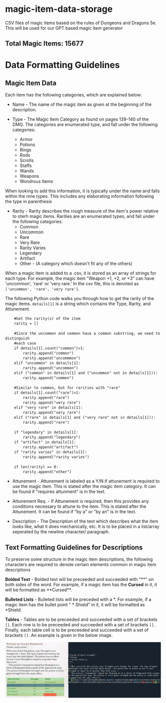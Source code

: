 # magic-item-data-storage
CSV files of magic items based on the rules of Dungeons and Dragons 5e. This will be used for our GPT based magic item generator

## Total Magic Items: 15677 ## 

# Data Formatting Guidelines #
## Magic Item Data ##
Each item has the following categories, which are explained below:

* Name - The name of the magic item as given at the beginning of the description.

* Type - The Magic Item Category as found on pages 139-140 of the DMG. The categories are enumerated type, and fall under the following categories:
  * Armor
  * Potions
  * Rings
  * Rods
  * Scrolls
  * Staffs
  * Wands
  * Weapons
  * Wondrous Items
 
When looking to add this information, it is typically under the name and falls within the nine types. This includes any elaborating information following  the type in parenthesis

* Rarity - Rarity describes the rough measure of the item's power relative to oterh magic items. Rarities are an enumerated types, and fall under the following categories.
    * Common
    * Uncommon
    * Rare
    * Very Rare
    * Rarity Varies
    * Legendary
    * Artifact
    * Other - (A category which doesn't fit any of the others)

When a magic item is added to a .csv, it is stored as an array of strings for each type. For example, the magic item "Weapon +1, +2, or +3" can have 'uncommon', 'rare' or 'very rare.' In the csv file, this is denoted as `['uncommon', 'rare', 'very rare']`. 

The following Python code walks you through how to get the rarity of the magic items. `details[1]` is a string  which contains the Type, Rarity, and Attunement. 

```
    #Get the rarity(s) of the item
    rarity = []
    
    #Since the uncommon and common have a common substring, we need to distinguish 
    #each case
    if details[1].count("common")>1:
        rarity.append("common")
        rarity.append("uncommmon")
    elif "uncommon" in details[1]:
        rarity.append("uncommon")
    elif ("common" in details[1] and ("uncommon" not in details[1])):
        rarity.append("common")
    
    #Similar to common, but for rarities with "rare"
    if details[1].count("rare")>1:
        rarity.append("rare")
        rarity.append("very rare")
    elif "very rare" in details[1]:
        rarity.append("very rare")
    elif ("rare" in details[1] and ("very rare" not in details[1])):
        rarity.append("rare")
    
    if "legendary" in details[1]:
        rarity.append("legendary")
    if "artifact" in details[1]:
        rarity.append("artifact")
    if "rarity varies" in details[1]:
        rarity.append("rarity varies")
    
    if len(rarity) == 0:
        rarity.append("other")

```

* Attunement - Attunement is labeled as a Y/N if attunement is required to use the magic item. This is stated after the magic item category. It can be found if "requires attunment" is in the text.

* Attunement Req. - If Attunement is required, then this provides any conditions necessary to attune to the item. This is stated after the Attunement. It can be found if "by a" or "by an" is in the text.

* Description - The Description  of the text which describes what the item looks like, what it does mechanically, etc. It is to be placed in a list/array seperated by the newline character/ paragraph.

## Text Formatting Guidelines for Descriptions ##

To preserve some structure in the magic item descriptions, the following characters are required to denote certain elements common in magic item descriptions

**Bolded Text** - Bolded text will be preceeded and succeeded with "\*\*" on both sides of the word. For example, if a magic item has the **Cursed** in it, it will be formatted as \*\*Cursed\*\*.

**Bulleted Lists** - Bulleted lists will be preceded with a \*. For example, if a magic item has the bullet point " * Shield" in it, it will be formatted as \*Shield.

**Tables** - Tables are to be preceeded and succeeded with a set of brackets `[]`. Each row is to be preceeded and succeeded with a set of brackets `[]`. Finally, each table cell is to be preceeded and succeeded with a set of brackets `[]`. An example is given in the below image. 

![Table Layout Image](https://github.com/ChristopherThompsonUT/5E-Magic-Item-Dataset/blob/main/Table_Example.png)
